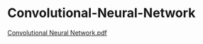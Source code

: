 # Convolutional-Neural-Network

[Convolutional Neural Network.pdf](https://github.com/user-attachments/files/19726781/Convolutional.Neural.Network.pdf)
